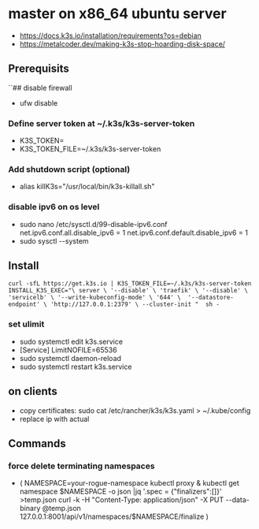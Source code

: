 # master on x86_64 ubuntu server
* https://docs.k3s.io/installation/requirements?os=debian 
* https://metalcoder.dev/making-k3s-stop-hoarding-disk-space/

## Prerequisits
``## disable firewall
* ufw disable 

### Define server token at ~/.k3s/k3s-server-token
* K3S_TOKEN=<find-in-keystore>
* K3S_TOKEN_FILE=~/.k3s/k3s-server-token

### Add shutdown script (optional)
* alias killK3s="/usr/local/bin/k3s-killall.sh"

### disable ipv6 on os level
* sudo nano /etc/sysctl.d/99-disable-ipv6.conf
   net.ipv6.conf.all.disable_ipv6 = 1
   net.ipv6.conf.default.disable_ipv6 = 1
* sudo sysctl --system

## Install 
`curl -sfL https://get.k3s.io | K3S_TOKEN_FILE=~/.k3s/k3s-server-token INSTALL_K3S_EXEC="\
server \
'--disable' \
'traefik' \
'--disable' \
'servicelb' \
'--write-kubeconfig-mode' \
'644' \ 
'--datastore-endpoint' \
'http://127.0.0.1:2379' \
--cluster-init
"  sh -
`

### set ulimit
* sudo systemctl edit k3s.service
* [Service]
LimitNOFILE=65536
* sudo systemctl daemon-reload
* sudo systemctl restart k3s.service

## on clients 
* copy certificates: sudo cat /etc/rancher/k3s/k3s.yaml > ~/.kube/config
* replace ip with actual


## Commands
### force delete terminating namespaces


* (
NAMESPACE=your-rogue-namespace
kubectl proxy &
kubectl get namespace $NAMESPACE -o json |jq '.spec = {"finalizers":[]}' >temp.json
curl -k -H "Content-Type: application/json" -X PUT --data-binary @temp.json 127.0.0.1:8001/api/v1/namespaces/$NAMESPACE/finalize
)
